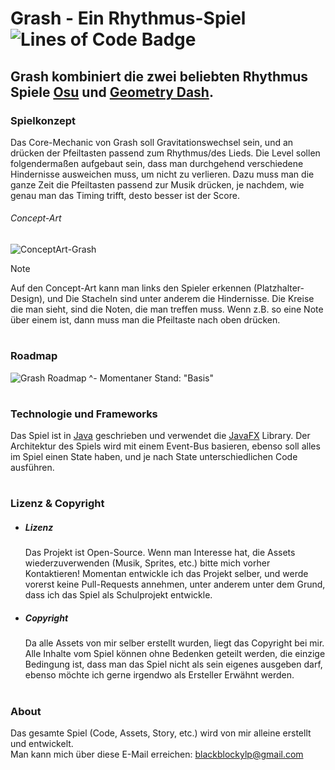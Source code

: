 # Grash - Ein Rhythmus-Spiel ![Lines of Code Badge](https://img.shields.io/badge/dynamic/json?url=https%3A%2F%2Fapi.codetabs.com%2Fv1%2Floc%3Fgithub%3DBlackBlocky%2FGrash&query=%24%5B7%5D.linesOfCode&style=for-the-badge&label=Lines%20of%20Code)
## Grash kombiniert die zwei beliebten Rhythmus Spiele [Osu](https://osu.ppy.sh) und [Geometry Dash](https://store.steampowered.com/app/322170/Geometry_Dash/).

### Spielkonzept
Das Core-Mechanic von Grash soll Gravitationswechsel sein, und an drücken der Pfeiltasten passend zum Rhythmus/des Lieds.
Die Level sollen folgendermaßen aufgebaut sein, dass man durchgehend verschiedene Hindernisse ausweichen muss, um nicht zu verlieren.
Dazu muss man die ganze Zeit die Pfeiltasten passend zur Musik drücken, je nachdem, wie genau man das Timing trifft, desto besser ist der Score.

###### Concept-Art
![ConceptArt-Grash](https://github.com/user-attachments/assets/abb5d64b-a7da-4c91-bcb5-a4a712cfb55d)

> [!NOTE]
> Auf den Concept-Art kann man links den Spieler erkennen (Platzhalter-Design), und Die Stacheln sind unter anderem die Hindernisse.
> Die Kreise die man sieht, sind die Noten, die man treffen muss. Wenn z.B. so eine Note über einem ist, dann muss man die Pfeiltaste nach oben drücken.

#
### Roadmap
![Grash Roadmap](https://github.com/user-attachments/assets/f5920172-21b3-4b70-a025-e62b90545804)
^- Momentaner Stand: "Basis"

#
### Technologie und Frameworks
Das Spiel ist in [Java](https://www.java.com/de/) geschrieben und verwendet die [JavaFX](https://openjfx.io) Library.
Der Architektur des Spiels wird mit einem Event-Bus basieren, ebenso soll alles im Spiel einen State haben, und je nach State unterschiedlichen Code ausführen.

#
### Lizenz & Copyright
- ##### Lizenz
  Das Projekt ist Open-Source. Wenn man Interesse hat, die Assets wiederzuverwenden (Musik, Sprites, etc.) bitte mich vorher Kontaktieren!
  Momentan entwickle ich das Projekt selber, und werde vorerst keine Pull-Requests annehmen, unter anderem unter dem Grund, dass ich das Spiel als Schulprojekt entwickle.

- ##### Copyright
  Da alle Assets von mir selber erstellt wurden, liegt das Copyright bei mir.
  Alle Inhalte vom Spiel können ohne Bedenken geteilt werden, die einzige Bedingung ist, dass man das Spiel nicht als sein eigenes ausgeben darf, ebenso möchte ich gerne irgendwo als Ersteller Erwähnt werden.

#
### About
Das gesamte Spiel (Code, Assets, Story, etc.) wird von mir alleine erstellt und entwickelt. <br>
Man kann mich über diese E-Mail erreichen: blackblockylp@gmail.com
